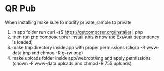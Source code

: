 QR Pub
===========
When installing make sure to modify private_sample to private

1. in app folder run curl -sS https://getcomposer.org/installer | php
1. then run php composer.phar install (this is how the ExtAuth dependency is loaded)
1. make tmp directory inside app with proper permissions (chgrp -R www-data tmp and chmod -R g+rw tmp)
1. make uploads folder inside app/webroot/img and apply permissions (chown -R www-data uploads and chmod -R 755 uploads)



